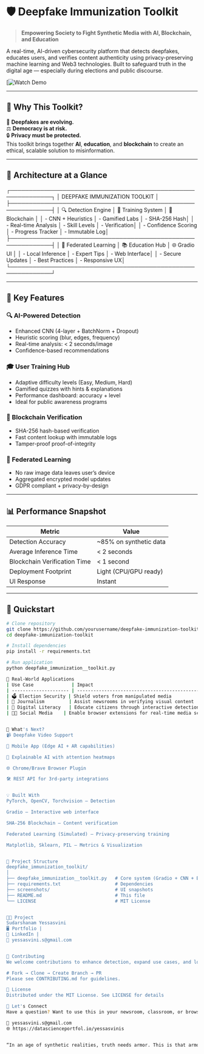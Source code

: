# 🛡️ Deepfake Immunization Toolkit

> **Empowering Society to Fight Synthetic Media with AI, Blockchain, and Education**

A real-time, AI-driven cybersecurity platform that detects deepfakes, educates users, and verifies content authenticity using privacy-preserving machine learning and Web3 technologies. Built to safeguard truth in the digital age — especially during elections and public discourse.

[![Watch Demo](https://youtu.be/AIr1U_D45TI?feature=shared)

---

## 🚀 Why This Toolkit?

🧠 **Deepfakes are evolving.**  
⚖️ **Democracy is at risk.**  
🔒 **Privacy must be protected.**  
This toolkit brings together **AI**, **education**, and **blockchain** to create an ethical, scalable solution to misinformation.

---

## 🧱 Architecture at a Glance

┌─────────────────────────────────────────────────────────────┐
│ DEEPFAKE IMMUNIZATION TOOLKIT │
├─────────────────────────────────────────────────────────────┤
│ 🔍 Detection Engine │ 🎯 Training System │ 🔐 Blockchain │
│ - CNN + Heuristics │ - Gamified Labs │ - SHA-256 Hash│
│ - Real-time Analysis │ - Skill Levels │ - Verification│
│ - Confidence Scoring │ - Progress Tracker │ - Immutable Log│
├─────────────────────────────────────────────────────────────┤
│ 🤝 Federated Learning │ 📚 Education Hub │ 🌐 Gradio UI │
│ - Local Inference │ - Expert Tips │ - Web Interface│
│ - Secure Updates │ - Best Practices │ - Responsive UX│
└─────────────────────────────────────────────────────────────┘



---

## 🌟 Key Features

### 🔍 AI-Powered Detection
- Enhanced CNN (4-layer + BatchNorm + Dropout)
- Heuristic scoring (blur, edges, frequency)
- Real-time analysis: < 2 seconds/image
- Confidence-based recommendations

### 🎓 User Training Hub
- Adaptive difficulty levels (Easy, Medium, Hard)
- Gamified quizzes with hints & explanations
- Performance dashboard: accuracy + level
- Ideal for public awareness programs

### 🔐 Blockchain Verification
- SHA-256 hash-based verification
- Fast content lookup with immutable logs
- Tamper-proof proof-of-integrity

### 🤝 Federated Learning
- No raw image data leaves user’s device
- Aggregated encrypted model updates
- GDPR compliant + privacy-by-design

---

## 📊 Performance Snapshot

| Metric                        | Value                         |
|------------------------------|-------------------------------|
| Detection Accuracy           | ~85% on synthetic data        |
| Average Inference Time       | < 2 seconds                   |
| Blockchain Verification Time | < 1 second                    |
| Deployment Footprint         | Light (CPU/GPU ready)         |
| UI Response                  | Instant                       |

---

## 🔧 Quickstart

```bash
# Clone repository
git clone https://github.com/yourusername/deepfake-immunization-toolkit.git
cd deepfake-immunization-toolkit

# Install dependencies
pip install -r requirements.txt

# Run application
python deepfake_immunization__toolkit.py

🎯 Real-World Applications
| Use Case              | Impact                                                 |
| --------------------- | ------------------------------------------------------ |
| 🗳️ Election Security | Shield voters from manipulated media                   |
| 📰 Journalism         | Assist newsrooms in verifying visual content           |
| 🧠 Digital Literacy   | Educate citizens through interactive detection games   |
| 👩‍💻 Social Media    | Enable browser extensions for real-time media scrutiny |


🔮 What's Next?
📹 Deepfake Video Support

📱 Mobile App (Edge AI + AR capabilities)

🧠 Explainable AI with attention heatmaps

🌐 Chrome/Brave Browser Plugin

🛠️ REST API for 3rd-party integrations


💡 Built With
PyTorch, OpenCV, Torchvision — Detection

Gradio — Interactive web interface

SHA-256 Blockchain — Content verification

Federated Learning (Simulated) — Privacy-preserving training

Matplotlib, Sklearn, PIL — Metrics & Visualization


📁 Project Structure
deepfake_immunization_toolkit/
│
├── deepfake_immunization__toolkit.py   # Core system (Gradio + CNN + Blockchain)
├── requirements.txt                    # Dependencies
├── screenshots/                        # UI snapshots
├── README.md                           # This file
└── LICENSE                             # MIT License


👩‍💻 Project 
Sudarshanam Yessasvini
🖥️ Portfolio |
🔗 LinkedIn |
📧 yessasvini.s@gmail.com


🤝 Contributing
We welcome contributions to enhance detection, expand use cases, and localize training modules.

# Fork → Clone → Create Branch → PR
Please see CONTRIBUTING.md for guidelines.

📄 License
Distributed under the MIT License. See LICENSE for details

💬 Let's Connect
Have a question? Want to use this in your newsroom, classroom, or browser extension?

📩 yessasvini.s@gmail.com
🌐 https://datascienceportfol.io/yessasvinis


“In an age of synthetic realities, truth needs armor. This is that armor.”




